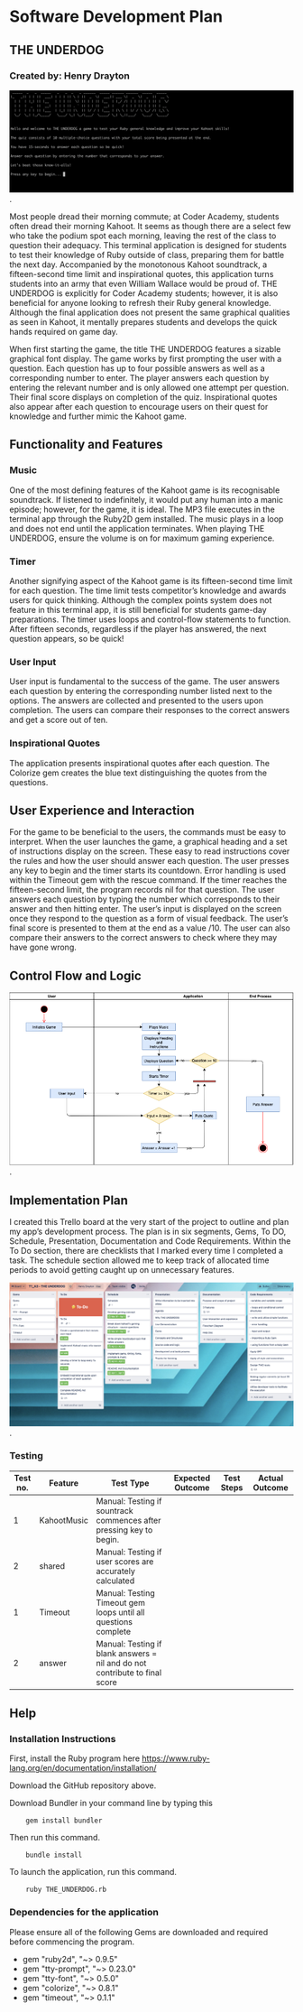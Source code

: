 # Software Development Plan

## THE UNDERDOG 
###  Created by: Henry Drayton

![Opening Page](./docs/header.png "Opening Page").


Most people dread their morning commute; at Coder Academy, students often dread their morning Kahoot. It seems as though there are a select few who take the podium spot each morning, leaving the rest of the class to question their adequacy. This terminal application is designed for students to test their knowledge of Ruby outside of class, preparing them for battle the next day. Accompanied by the monotonous Kahoot soundtrack, a fifteen-second time limit and inspirational quotes, this application turns students into an army that even William Wallace would be proud of. THE UNDERDOG is explicitly for Coder Academy students; however, it is also beneficial for anyone looking to refresh their Ruby general knowledge. Although the final application does not present the same graphical qualities as seen in Kahoot, it mentally prepares students and develops the quick hands required on game day. 

When first starting the game, the title THE UNDERDOG  features a sizable graphical font display. The game works by first prompting the user with a question. Each question has up to four possible answers as well as a corresponding number to enter. The player answers each question by entering the relevant number and is only allowed one attempt per question. Their final score displays on completion of the quiz. Inspirational quotes also appear after each question to encourage users on their quest for knowledge and further mimic the Kahoot game.

## Functionality and Features

### Music 
One of the most defining features of the Kahoot game is its recognisable soundtrack. If listened to indefinitely, it would put any human into a manic episode; however, for the game, it is ideal. The MP3 file executes in the terminal app through the Ruby2D gem installed. The music plays in a loop and does not end until the application terminates. When playing THE UNDERDOG, ensure the volume is on for maximum gaming experience. 

### Timer
Another signifying aspect of the Kahoot game is its fifteen-second time limit for each question. The time limit tests competitor’s knowledge and awards users for quick thinking. Although the complex points system does not feature in this terminal app, it is still beneficial for students game-day preparations. The timer uses loops and control-flow statements to function. After fifteen seconds, regardless if the player has answered, the next question appears, so be quick!


### User Input
User input is fundamental to the success of the game. The user answers each question by entering the corresponding number listed next to the options. The answers are collected and presented to the users upon completion. The users can compare their responses to the correct answers and get a score out of ten. 


### Inspirational Quotes
The application presents inspirational quotes after each question. The Colorize gem creates the blue text distinguishing the quotes from the questions. 

## User Experience and Interaction

For the game to be beneficial to the users, the commands must be easy to interpret. When the user launches the game, a graphical heading and a set of instructions display on the screen. These easy to read instructions cover the rules and how the user should answer each question. The user presses any key to begin and the timer starts its countdown. Error handling is used within the Timeout gem with the rescue command. If the timer reaches the fifteen-second limit, the program records nil for that question. The user answers each question by typing the number which corresponds to their answer and then hitting enter. The user’s input is displayed on the screen once they respond to the question as a form of visual feedback. The user’s final score is presented to them at the end as a value /10. The user can also compare their answers to the correct answers to check where they may have gone wrong. 

## Control Flow and Logic

![Control Flow](./docs/control_flow.png "Control Flow").

 ## Implementation Plan 

I created this Trello board at the very start of the project to outline and plan my app’s development process. The plan is in six segments, Gems, To DO, Schedule, Presentation, Documentation and Code Requirements. Within the To Do section, there are checklists that I marked every time I completed a task. The schedule section allowed me to keep track of allocated time periods to avoid getting caught up on unnecessary features.

 ![Control Flow](./docs/trello.png "Control Flow").

### Testing

| Test no.      | Feature |        Test Type       |  Expected Outcome  | Test Steps |      Actual Outcome  | 
| ----------- | ----------- | ----------|-----------|----------|--------|
| 1     | KahootMusic      |    Manual: Testing if sountrack commences after pressing key to begin.        |           |          | 
| 2   |shared       |  Manual: Testing if user scores are accurately calculated      |           |          |
| 1     | Timeout       |  Manual: Testing Timeout gem loops until all questions complete            |           |          |
| 2   | answer        |  Manual: Testing if blank answers = nil and do not contribute to final score         |           |          |

 ## Help


### Installation Instructions

First, install the Ruby program here https://www.ruby-lang.org/en/documentation/installation/

Download the GitHub repository above. 

Download Bundler in your command line by typing this 

        gem install bundler     

Then run this command. 

        bundle install

To launch the application, run this command. 

        ruby THE_UNDERDOG.rb

### Dependencies for the application
Please ensure all of the following Gems are downloaded and required before commencing the program. 
<ul>

<li> gem "ruby2d", "~> 0.9.5" </li>
<li> gem "tty-prompt", "~> 0.23.0" </li>
<li> gem "tty-font", "~> 0.5.0" </li>
<li> gem "colorize", "~> 0.8.1" </li>
<li> gem "timeout", "~> 0.1.1" </li>

</ul>